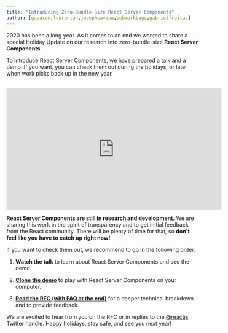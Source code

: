 ```yaml
---
title: "Introducing Zero-Bundle-Size React Server Components"
author: [gaearon,laurentan,josephsavona,sebmarkbage,gabrielfreitas]
---
```


2020 has been a long year. As it comes to an end we wanted to share a special Holiday Update on our research into zero-bundle-size **React Server Components**.

To introduce React Server Components, we have prepared a talk and a demo. If you want, you can check them out during the holidays, or later when work picks back up in the new year.

<br>

<iframe width="560" height="315" src="https://www.youtube.com/embed/TQQPAU21ZUw" frameborder="0" allow="accelerometer; autoplay; clipboard-write; encrypted-media; gyroscope; picture-in-picture" allowfullscreen></iframe>

**React Server Components are still in research and development.** We are sharing this work in the spirit of transparency and to get initial feedback from the React community. There will be plenty of time for that, so **don't feel like you have to catch up right now!**

If you want to check them out, we recommend to go in the following order:

1. **Watch the talk** to learn about React Server Components and see the demo.

2. **[Clone the demo](http://github.com/reactjs/server-components-demo)** to play with React Server Components on your computer.

3. **[Read the RFC (with FAQ at the end)](https://github.com/reactjs/rfcs/pull/188)** for a deeper technical breakdown and to provide feedback.

We are excited to hear from you on the RFC or in replies to the [@reactjs](https://twitter.com/reactjs) Twitter handle. Happy holidays, stay safe, and see you next year!
